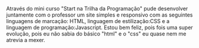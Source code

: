 Através do mini curso "Start na Trilha da Programação" pude desenvolver juntamente com o professor 
um site simples e responsivo com as seguintes linguagens de marcação: HTML, linguagem de estilização:CSS e a linguagem de programação:Javascript.
Estou bem feliz, pois fois uma super evolução, pois eu não sabia do básico "html" e o "css" eu quase nem me atrevia a mexer.
